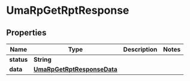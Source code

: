 
# UmaRpGetRptResponse

## Properties
Name | Type | Description | Notes
------------ | ------------- | ------------- | -------------
**status** | **String** |  | 
**data** | [**UmaRpGetRptResponseData**](UmaRpGetRptResponseData.md) |  | 



